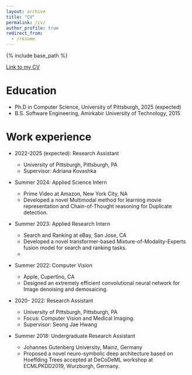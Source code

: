 ```yaml
---
layout: archive
title: "CV"
permalink: /cv/
author_profile: true
redirect_from:
  - /resume
---
```


{% include base_path %}

[Link to my CV](http://sinamalakouti.github.io/files/SinaMalakouti_Resume.pdf)

Education
======
* Ph.D in Computer Science, University of Pittsburgh, 2025 (expected)
* B.S. Software Engineering, Amirkabir University of Technology, 2015

Work experience
======

* 2022-2025 (expected): Research Assistant
  * University of Pittsburgh, Pittsburgh, PA
  * Supervisor: Adriana Kovashka
 
* Summer 2024: Applied Science Intern
  * Prime Video at Amazon, New York City, NA
  * Developed a novel Multimodal method for learning movie representation and Chain-of-Thought reasoning for Duplicate detection.  

* Summer 2023: Applied Research Intern
  * Search and Ranking at eBay, San Jose, CA
  * Developed a novel transformer-based Mixture-of-Modality-Experts fusion model for search and ranking tasks. 
  * 

* Summer 2022: Computer Vision 
  * Apple, Cupertino, CA
  * Designed an extremely efficient convolutional neural network for Image denoising and demosaicing. 

* 2020- 2022: Research Assistant
  * University of Pittsburgh, Pittsburgh, PA
  * Focus: Computer Vision and Medical Imaging. 
  * Supervisor: Seong Jae Hwang
* Summer 2018: Undergraduate Research Assistant
  * Johannes Gutenberg University, Mainz, Germany
  * Proposed a novel neuro-symbolic deep architecture based on Hoeffding Trees accepted at DeCoDeML workshop at ECMLPKDD2019, Wurzburgh, Germany. 
  
